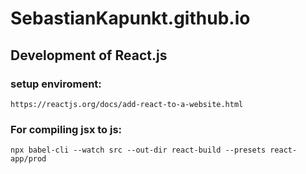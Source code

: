 # SebastianKapunkt.github.io

## Development of React.js

### setup enviroment:

    https://reactjs.org/docs/add-react-to-a-website.html

### For compiling jsx to js:
  
    npx babel-cli --watch src --out-dir react-build --presets react-app/prod
